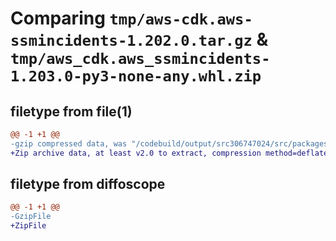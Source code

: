 # Comparing `tmp/aws-cdk.aws-ssmincidents-1.202.0.tar.gz` & `tmp/aws_cdk.aws_ssmincidents-1.203.0-py3-none-any.whl.zip`

## filetype from file(1)

```diff
@@ -1 +1 @@
-gzip compressed data, was "/codebuild/output/src306747024/src/packages/@aws-cdk/aws-ssmincidents/dist/python/aws-cdk.aws-ssmincidents-1.202.0.tar", last modified: Fri May 19 23:12:51 2023, max compression
+Zip archive data, at least v2.0 to extract, compression method=deflate
```

## filetype from diffoscope

```diff
@@ -1 +1 @@
-GzipFile
+ZipFile
```

